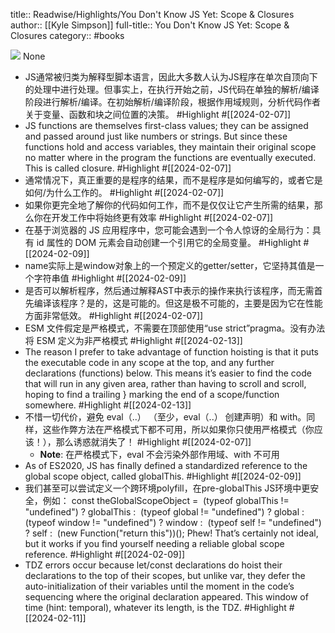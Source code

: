 title:: Readwise/Highlights/You Don't Know JS Yet: Scope & Closures
author:: [[Kyle Simpson]]
full-title:: You Don't Know JS Yet: Scope & Closures
category:: #books


![](https://res.weread.qq.com/wrepub/CB_7cGGH2GGJGE76dX6cN_parsecover)
None
- JS通常被归类为解释型脚本语言，因此大多数人认为JS程序在单次自顶向下的处理中进行处理。但事实上，在执行开始之前，JS代码在单独的解析/编译阶段进行解析/编译。在初始解析/编译阶段，根据作用域规则，分析代码作者关于变量、函数和块之间位置的决策。 #Highlight #[[2024-02-07]]
- JS functions are themselves first-class values; they can be assigned and passed around just like numbers or strings. But since these functions hold and access variables, they maintain their original scope no matter where in the program the functions are eventually executed. This is called closure. #Highlight #[[2024-02-07]]
- 通常情况下，真正重要的是程序的结果，而不是程序是如何编写的，或者它是如何/为什么工作的。 #Highlight #[[2024-02-07]]
- 如果你更完全地了解你的代码如何工作，而不是仅仅让它产生所需的结果，那么你在开发工作中将始终更有效率 #Highlight #[[2024-02-07]]
- 在基于浏览器的 JS 应用程序中，您可能会遇到一个令人惊讶的全局行为：具有 id 属性的 DOM 元素会自动创建一个引用它的全局变量。 #Highlight #[[2024-02-09]]
- name实际上是window对象上的一个预定义的getter/setter，它坚持其值是一个字符串值 #Highlight #[[2024-02-09]]
- 是否可以解析程序，然后通过解释AST中表示的操作来执行该程序，而无需首先编译该程序？是的，这是可能的。但这是极不可能的，主要是因为它在性能方面非常低效。 #Highlight #[[2024-02-07]]
- ESM 文件假定是严格模式，不需要在顶部使用“use strict”pragma。没有办法将 ESM 定义为非严格模式 #Highlight #[[2024-02-13]]
- The reason I prefer to take advantage of function hoisting is that it puts the executable code in any scope at the top, and any further declarations (functions) below. This means it’s easier to find the code that will run in any given area, rather than having to scroll and scroll, hoping to find a trailing } marking the end of a scope/function somewhere. #Highlight #[[2024-02-13]]
- 不惜一切代价，避免 eval（..） （至少，eval（..） 创建声明）和 with。同样，这些作弊方法在严格模式下都不可用，所以如果你只使用严格模式（你应该！），那么诱惑就消失了！ #Highlight #[[2024-02-07]]
	- **Note**: 在严格模式下，eval 不会污染外部作用域、with 不可用
- As of ES2020, JS has finally defined a standardized reference to the global scope object, called globalThis. #Highlight #[[2024-02-09]]
- 我们甚至可以尝试定义一个跨环境polyfill，在pre-globalThis JS环境中更安全，例如：
  const theGlobalScopeObject =     (typeof globalThis != "undefined") ? globalThis :     (typeof global != "undefined") ? global :     (typeof window != "undefined") ? window :     (typeof self != "undefined") ? self :     (new Function("return this"))();
  Phew! That’s certainly not ideal, but it works if you find yourself needing a reliable global scope reference. #Highlight #[[2024-02-09]]
- TDZ errors occur because let/const declarations do hoist their declarations to the top of their scopes, but unlike var, they defer the auto-initialization of their variables until the moment in the code’s sequencing where the original declaration appeared. This window of time (hint: temporal), whatever its length, is the TDZ. #Highlight #[[2024-02-11]]